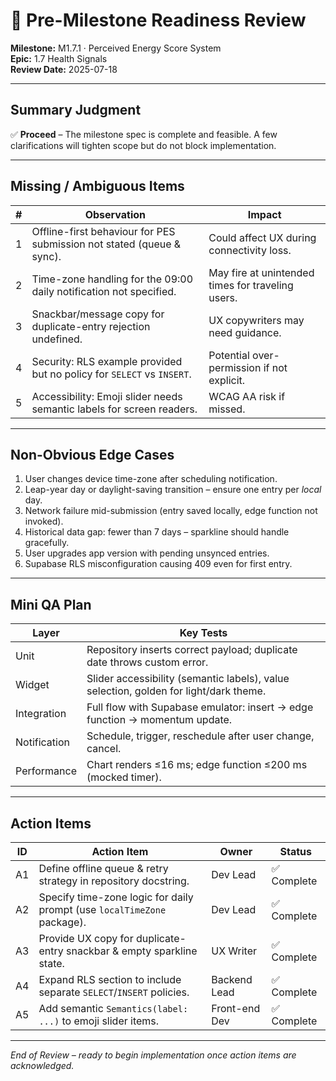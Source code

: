 # 🧐 Pre-Milestone Readiness Review

**Milestone:** M1.7.1 · Perceived Energy Score System\
**Epic:** 1.7 Health Signals\
**Review Date:** 2025-07-18

---

## Summary Judgment

✅ **Proceed** – The milestone spec is complete and feasible. A few
clarifications will tighten scope but do not block implementation.

---

## Missing / Ambiguous Items

| # | Observation                                                            | Impact                                            |
| - | ---------------------------------------------------------------------- | ------------------------------------------------- |
| 1 | Offline-first behaviour for PES submission not stated (queue & sync).  | Could affect UX during connectivity loss.         |
| 2 | Time-zone handling for the 09:00 daily notification not specified.     | May fire at unintended times for traveling users. |
| 3 | Snackbar/message copy for duplicate-entry rejection undefined.         | UX copywriters may need guidance.                 |
| 4 | Security: RLS example provided but no policy for `SELECT` vs `INSERT`. | Potential over-permission if not explicit.        |
| 5 | Accessibility: Emoji slider needs semantic labels for screen readers.  | WCAG AA risk if missed.                           |

---

## Non-Obvious Edge Cases

1. User changes device time-zone after scheduling notification.
2. Leap-year day or daylight-saving transition – ensure one entry per _local_
   day.
3. Network failure mid-submission (entry saved locally, edge function not
   invoked).
4. Historical data gap: fewer than 7 days – sparkline should handle gracefully.
5. User upgrades app version with pending unsynced entries.
6. Supabase RLS misconfiguration causing 409 even for first entry.

---

## Mini QA Plan

| Layer        | Key Tests                                                                             |
| ------------ | ------------------------------------------------------------------------------------- |
| Unit         | Repository inserts correct payload; duplicate date throws custom error.               |
| Widget       | Slider accessibility (semantic labels), value selection, golden for light/dark theme. |
| Integration  | Full flow with Supabase emulator: insert → edge function → momentum update.           |
| Notification | Schedule, trigger, reschedule after user change, cancel.                              |
| Performance  | Chart renders ≤16 ms; edge function ≤200 ms (mocked timer).                           |

---

## Action Items

| ID | Action Item                                                             | Owner         | Status      |
| -- | ----------------------------------------------------------------------- | ------------- | ----------- |
| A1 | Define offline queue & retry strategy in repository docstring.          | Dev Lead      | ✅ Complete |
| A2 | Specify time-zone logic for daily prompt (use `localTimeZone` package). | Dev Lead      | ✅ Complete |
| A3 | Provide UX copy for duplicate-entry snackbar & empty sparkline state.   | UX Writer     | ✅ Complete |
| A4 | Expand RLS section to include separate `SELECT`/`INSERT` policies.      | Backend Lead  | ✅ Complete |
| A5 | Add semantic `Semantics(label: ...)` to emoji slider items.             | Front-end Dev | ✅ Complete |

---

_End of Review – ready to begin implementation once action items are
acknowledged._

